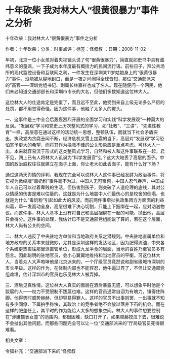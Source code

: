 # 十年砍柴  我对林大人“很黄很暴力”事件之分析  
  
十年砍柴：我对林大人“很黄很暴力”事件之分析  
作者：十年砍柴；分类：时事点评；标签：怪叔叔 ；日期：2008-11-02  
年初，北京一位小女孩对着央视镜头说了句“很黄很暴力”，简直就如史书中具有谶纬意义的童谣，一下子成为本年度最有概括力的民间流行语。前些日子，拜公共场所的现代监控设备和互联网之利，一件发生在深圳某11岁姑娘身上的“很黄很暴力”事件，没能被从容地封口，而是一夜之间闹得全球皆知，那位“交通部派来的”高官——深圳党组书记、副局长林嘉祥也成了名人。现在随便问一个网民，他们未必知道交通部部长和深圳市市长的大名，但他们多数知道这位林大人。  
这位林大人的仕途肯定是完蛋了，而且远不至此，他受到来自上级无论多么严厉的处罚，都不用觉得奇怪。因为这件事，他触了太多人的霉头。  
一、这事件是三中全会后轰轰烈烈开展的全面学习和实践“科学发展观”一种莫大的反讽。“发展观”学习和党史上历次整风式的学习，如“社教”、“三讲”、“先进性教育”一样，高层意在通过这样的活动统一思想，整顿队伍，而就当下社会矛盾突出，执政党内贪腐丑闻不断，经济危机又雪上加霜的当下，高层对“发展观”学习恐怕寄予更大的希望，而将其作为挽救不佳的公关形象应是重点考虑。可林大人一出，本来就容易流于形式的这类整风式学习，自然和被人和这件事联系在一起。君不见，网上已有人将林大人讥讽为“科学发展官”么？这大大地丢了高层的面子。中国的政治威权往往就建立在面子上面，你让老大如此丢面子，能有什么好下场？  
通过这两天舆情的评判，我现在完全可以说林大人这件事已经发酵为政治事件，将它视为微缩版“毒奶粉”事件毫不为过。中国人无可奈何，中国人忍气吞声，中国成年人自己可以过着卑贱的生活，但伤害到孩子，则突破了人道伦理的底线，其对公众情感的伤害是难以估量的。这就是为什么地震中人们最伤心的是校舍的倒塌，也就是为什么“毒奶粉”引起如此大的风波。而前两件事牵扯执政集团方方面面的利益纠葛，牵一发而动全身，高层很难下决心切割，只能上下捆绑在一起，应对汹汹物议。而这件事，林大人基本上没有将自己和高层捆绑在一起的可能，抛出他，高层只会得分。这件事的处理，我估计已不是交通部党组能说了算的，若在这个层面，林大人尚有公关的空间。  
二、林大人违反了中央驻地方单位和当地政府关系之潜规则。中央驻地直属单位和地方政府的关系本来就微妙，尤其是深圳这样的发达地区，因为肥得流油，中央各个系统更热衷往那里派直管单位，形成九龙争食的局面，当地的百姓乃至官员多有怨言。因此聪明的驻地官员，会小心翼翼地维持和当地官员的平衡。可这位林大人，当着众人大声咆哮他是北京派来的，一个厅级官员竟然说和副省级城市深圳的市长平级。这样的作为，在体制内部也不能容忍，他牛逼过界了，不但让交通部党组难堪，估计深圳市的官员也乐见林大人被弄掉。  
三、酒后见真性情。这位林大人真实的面貌在酒后暴露无遗，可以想象平时他是个跋扈的人——权力不受限制不跋扈也难。这样的官员通常自诩为有魄力，镇得住阵脚。他得势时威势赫赫，但却容易得罪人。这样的官员不出事则罢，一出事就不知有多少同僚、下属拍手称快，其政治上的竞争者绝不会放过落井下石的机会。而在这样的肥差任上，其平时的作为能给人太多的想象空间。林大人的事件想要控制在“涉嫌猥亵女童”的范围内，都很困难，缺口打开了，如果顺藤摸瓜下去，很难说不会扯出其他问题，而那些问题完全可以让一位“交通部派来的”厅局级官员死得很难看。  
  
相关文章：  
令狐补充：“交通部派下来的”怪叔叔